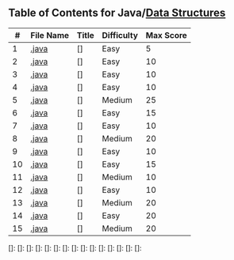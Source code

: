 ## Table of Contents for Java/[Data Structures](https://www.hackerrank.com/domains/java?filters%5Bsubdomains%5D%5B%5D=java-data-structure)

| #  | File Name                                            | Title                              | Difficulty | Max Score |
| -- | ---------------------------------------------------- | ---------------------------------- | ---------- | --------- |
| 1  | [.java](.java)               | []              | Easy       | 5         |
| 2  | [.java](.java)               | []              | Easy       | 10        |
| 3  | [.java](.java)               | []              | Easy       | 10        |
| 4  | [.java](.java)               | []              | Easy       | 10        |
| 5  | [.java](.java)               | []              | Medium     | 25        |
| 6  | [.java](.java)               | []              | Easy       | 15        |
| 7  | [.java](.java)               | []              | Easy       | 10        |
| 8  | [.java](.java)               | []              | Medium     | 20        |
| 9  | [.java](.java)               | []              | Easy       | 10        |
| 10 | [.java](.java)               | []              | Easy       | 15        |
| 11 | [.java](.java)               | []              | Medium     | 10        |
| 12 | [.java](.java)               | []              | Easy       | 10        |
| 13 | [.java](.java)               | []              | Medium     | 20        |
| 14 | [.java](.java)               | []              | Easy       | 20        |
| 15 | [.java](.java)               | []              | Medium     | 20        |

[]: 
[]: 
[]: 
[]: 
[]: 
[]: 
[]: 
[]: 
[]: 
[]: 
[]: 
[]: 
[]: 
[]: 
[]: 
